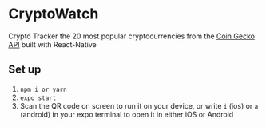 # CryptoWatch
Crypto Tracker the 20 most popular cryptocurrencies from the [Coin Gecko API](https://www.coingecko.com/en/api) built with React-Native

## Set up
1. `npm i or yarn`
2. `expo start`
3. Scan the QR code on screen to run it on your device, or write `i` (ios) or `a` (android) in your expo terminal to open it in either iOS or Android